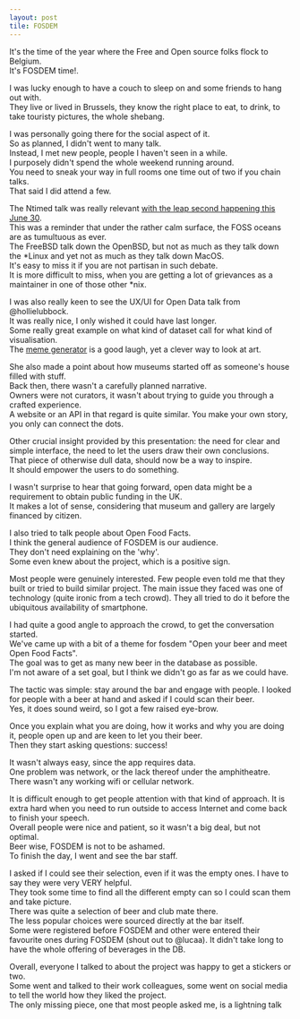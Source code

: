 ```yaml
---
layout: post
tile: FOSDEM
---
```


It&#39;s the time of the year where the Free and Open source folks flock to Belgium.  
It&#39;s FOSDEM time!.  

I was lucky enough to have a couch to sleep on and some friends to hang out with.  
They live or lived in Brussels, they know the right place to eat, to drink, to take touristy pictures, the whole shebang.  

I was personally going there for the social aspect of it.  
So as planned, I didn&#39;t went to many talk.  
Instead, I met new people, people I haven&#39;t seen in a while.  
I purposely didn&#39;t spend the whole weekend running around.  
You need to sneak your way in full rooms one time out of two if you chain talks.  
That said I did attend a few.  

The Ntimed talk was really relevant [with the leap second happening this June 30](http://hpiers.obspm.fr/iers/bul/bulc/bulletinc.dat).  
This was a reminder that under the rather calm surface, the FOSS oceans are as tumultuous as ever.  
The FreeBSD talk down the OpenBSD, but not as much as they talk down the *Linux and yet not as much as they talk down MacOS.  
It&#39;s easy to miss it if you are not partisan in such debate.  
It is more difficult to miss, when you are getting a lot of grievances as a maintainer in one of those other *nix.  

I was also really keen to see the UX/UI for Open Data talk from @hollielubbock.  
It was really nice, I only wished it could have last longer.  
Some really great example on what kind of dataset call for what kind of visualisation.  
The [meme generator](http://artmeme.herokuapp.com) is a good laugh, yet a clever way to look at art.  

She also made a point about how museums started off as someone&#39;s house filled with stuff.  
Back then, there wasn&#39;t a carefully planned narrative.  
Owners were not curators, it wasn&#39;t about trying to guide you through a crafted experience.  
A website or an API in that regard is quite similar.
You make your own story, you only can connect the dots.  


Other crucial insight provided by this presentation: the need for clear and simple interface, the need to let the users draw their own conclusions.  
That piece of otherwise dull data, should now be a way to inspire.  
It should empower the users to do something.  

I wasn&#39;t surprise to hear that going forward, open data might be a requirement to obtain public funding in the UK.  
It makes a lot of sense, considering that museum and gallery are largely financed by citizen.

I also tried to talk people about Open Food Facts.  
I think the general audience of FOSDEM is our audience.  
They don&#39;t need explaining on the &#39;why&#39;.  
Some even knew about the project, which is a positive sign.  

Most people were genuinely interested.
Few people even told me that they built or tried to build similar project.
The main issue they faced was one of technology (quite ironic from a tech crowd).
They all tried to do it before the ubiquitous availability of smartphone.  

I had quite a good angle to approach the crowd, to get the conversation started.  
We&#39;ve came up with a bit of a theme for fosdem &#34;Open your beer and meet Open Food Facts&#34;.  
The goal was to get as many new beer in the database as possible.  
I&#39;m not aware of a set goal, but I think we didn&#39;t go as far as we could have.

The tactic was simple: stay around the bar and engage with people.
I looked for people with a beer at hand and asked if I could scan their beer.  
Yes, it does sound weird, so I got a few raised eye-brow.  

Once you explain what you are doing, how it works and why you are doing it, people open up and are keen to let you their beer.  
Then they start asking questions: success!  

It wasn&#39;t always easy, since the app requires data.  
One problem was network, or the lack thereof under the amphitheatre.  
There wasn&#39;t any working wifi or cellular network.  

It is difficult enough to get people attention with that kind of approach.
It is extra hard when you need to run outside to access Internet and come back to finish your speech.  
Overall people were nice and patient, so it wasn&#39;t a big deal, but not optimal.  
Beer wise, FOSDEM is not to be ashamed.  
To finish the day, I went and see the bar staff.  

I asked if I could see their selection, even if it was the empty ones.
I have to say they were very VERY helpful.  
They took some time to find all the different empty can so I could scan them and take picture.  
There was quite a selection of beer and club mate there.  
The less popular choices were sourced directly at the bar itself.    
Some were registered before FOSDEM and other were entered their favourite ones during FOSDEM (shout out to @lucaa).
It didn&#39;t take long to have the whole offering of beverages in the DB.  

Overall, everyone I talked to about the project was happy to get a stickers or two.  
Some went and talked to their work colleagues, some went on social media to tell the world how they liked the project.  
The only missing piece, one that most people asked me, is a lightning talk
